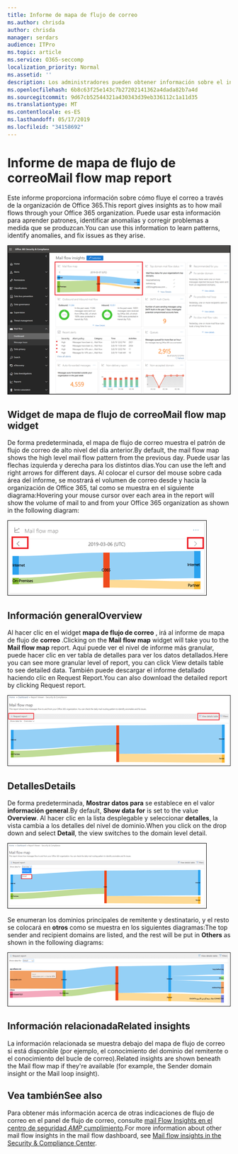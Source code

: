 ```yaml
---
title: Informe de mapa de flujo de correo
ms.author: chrisda
author: chrisda
manager: serdars
audience: ITPro
ms.topic: article
ms.service: O365-seccomp
localization_priority: Normal
ms.assetid: ''
description: Los administradores pueden obtener información sobre el informe de mapa de flujo de correo en el panel de flujo de correo en el centro de seguridad & cumplimiento.
ms.openlocfilehash: 6b8c63f25e143c7b27202141362a4dada82b7a4d
ms.sourcegitcommit: 9d67cb52544321a430343d39eb336112c1a11d35
ms.translationtype: MT
ms.contentlocale: es-ES
ms.lasthandoff: 05/17/2019
ms.locfileid: "34158692"
---
```

# <a name="mail-flow-map-report"></a><span data-ttu-id="9bae1-103">Informe de mapa de flujo de correo</span><span class="sxs-lookup"><span data-stu-id="9bae1-103">Mail flow map report</span></span>

<span data-ttu-id="9bae1-104">Este informe proporciona información sobre cómo fluye el correo a través de la organización de Office 365.</span><span class="sxs-lookup"><span data-stu-id="9bae1-104">This report gives insights as to how mail flows through your Office 365 organization.</span></span> <span data-ttu-id="9bae1-105">Puede usar esta información para aprender patrones, identificar anomalías y corregir problemas a medida que se produzcan.</span><span class="sxs-lookup"><span data-stu-id="9bae1-105">You can use this information to learn patterns, identify anomalies, and fix issues as they arise.</span></span>

![El informe de mapa de flujo de correo en el panel de flujo de correo en el centro de seguridad & cumplimiento](media/mail-flow-map-selected.png)

## <a name="mail-flow-map-widget"></a><span data-ttu-id="9bae1-107">Widget de mapa de flujo de correo</span><span class="sxs-lookup"><span data-stu-id="9bae1-107">Mail flow map widget</span></span>

<span data-ttu-id="9bae1-108">De forma predeterminada, el mapa de flujo de correo muestra el patrón de flujo de correo de alto nivel del día anterior.</span><span class="sxs-lookup"><span data-stu-id="9bae1-108">By default, the mail flow map shows the high level mail flow pattern from the previous day.</span></span> <span data-ttu-id="9bae1-109">Puede usar las flechas izquierda y derecha para los distintos días.</span><span class="sxs-lookup"><span data-stu-id="9bae1-109">You can use the left and right arrows for different days.</span></span> <span data-ttu-id="9bae1-110">Al colocar el cursor del mouse sobre cada área del informe, se mostrará el volumen de correo desde y hacia la organización de Office 365, tal como se muestra en el siguiente diagrama:</span><span class="sxs-lookup"><span data-stu-id="9bae1-110">Hovering your mouse cursor over each area in the report will show the volume of mail to and from your Office 365 organization as shown in the following diagram:</span></span>

![Flechas izquierda y derecha en el widget mapa de flujo de correo](media/mail-flow-map-widget.png)

## <a name="overview"></a><span data-ttu-id="9bae1-112">Información general</span><span class="sxs-lookup"><span data-stu-id="9bae1-112">Overview</span></span>

<span data-ttu-id="9bae1-113">Al hacer clic en el widget **mapa de flujo de correo** , irá al informe de mapa de flujo de **correo** .</span><span class="sxs-lookup"><span data-stu-id="9bae1-113">Clicking on the **Mail flow map** widget will take you to the **Mail flow map** report.</span></span> <span data-ttu-id="9bae1-114">Aquí puede ver el nivel de informe más granular, puede hacer clic en ver tabla de detalles para ver los datos detallados.</span><span class="sxs-lookup"><span data-stu-id="9bae1-114">Here you can see more granular level of report, you can click View details table to see detailed data.</span></span> <span data-ttu-id="9bae1-115">También puede descargar el informe detallado haciendo clic en Request Report.</span><span class="sxs-lookup"><span data-stu-id="9bae1-115">You can also download the detailed report by clicking Request report.</span></span>

![Vista general en el informe de mapa de flujo de correo](media/mail-flow-map-overview.png)

## <a name="details"></a><span data-ttu-id="9bae1-117">Detalles</span><span class="sxs-lookup"><span data-stu-id="9bae1-117">Details</span></span>

<span data-ttu-id="9bae1-118">De forma predeterminada, **Mostrar datos para** se establece en el valor **información general**.</span><span class="sxs-lookup"><span data-stu-id="9bae1-118">By default, **Show data for** is set to the value **Overview**.</span></span> <span data-ttu-id="9bae1-119">Al hacer clic en la lista desplegable y seleccionar **detalles**, la vista cambia a los detalles del nivel de dominio.</span><span class="sxs-lookup"><span data-stu-id="9bae1-119">When you click on the drop down and select **Detail**, the view switches to the domain level detail.</span></span>

![Seleccione detalle en Mostrar datos para en la vista de información general en el informe de mapa de flujo de correo](media/mail-flow-map-select-detail.png)

<span data-ttu-id="9bae1-121">Se enumeran los dominios principales de remitente y destinatario, y el resto se colocará en **otros** como se muestra en los siguientes diagramas:</span><span class="sxs-lookup"><span data-stu-id="9bae1-121">The top sender and recipient domains are listed, and the rest will be put in **Others** as shown in the following diagrams:</span></span>

![Vista de detalles en el informe de mapa de flujo de correo](media/mail-flow-map-detail.png)

## <a name="related-insights"></a><span data-ttu-id="9bae1-123">Información relacionada</span><span class="sxs-lookup"><span data-stu-id="9bae1-123">Related insights</span></span>

<span data-ttu-id="9bae1-124">La información relacionada se muestra debajo del mapa de flujo de correo si está disponible (por ejemplo, el conocimiento del dominio del remitente o el conocimiento del bucle de correo).</span><span class="sxs-lookup"><span data-stu-id="9bae1-124">Related insights are shown beneath the Mail flow map if they're available (for example, the Sender domain insight or the Mail loop insight).</span></span>

## <a name="see-also"></a><span data-ttu-id="9bae1-125">Vea también</span><span class="sxs-lookup"><span data-stu-id="9bae1-125">See also</span></span>

<span data-ttu-id="9bae1-126">Para obtener más información acerca de otras indicaciones de flujo de correo en el panel de flujo de correo, consulte [mail Flow Insights en el centro de seguridad _AMP_ cumplimiento](mail-flow-insights-v2.md).</span><span class="sxs-lookup"><span data-stu-id="9bae1-126">For more information about other mail flow insights in the mail flow dashboard, see [Mail flow insights in the Security & Compliance Center](mail-flow-insights-v2.md).</span></span>